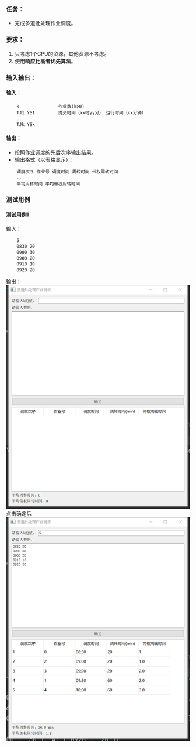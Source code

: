 ### 任务：
* 完成多道批处理作业调度。

### 要求：
1. 只考虑1个CPU的资源，其他资源不考虑。
2. 使用**响应比高者优先算法**。

### 输入输出：
#### 输入：
```
    k               作业数(k>0)
    TJ1 YS1         提交时间（xx时yy分） 运行时间（xx分钟）
    ...
    TJk YSk
```
#### 输出：
* 按照作业调度的先后次序输出结果。
* 输出格式（以表格显示）： 
```
    调度次序 作业号 调度时间 周转时间 带权周转时间
    ...
    平均周转时间 平均带权周转时间
```
### 测试用例
#### 测试用例1
输入：
```
    5
    0830 20
    0900 30
    0900 20
    0910 10
    0920 20
```
输出：
![](1.png)
点击确定后
![](2.png)